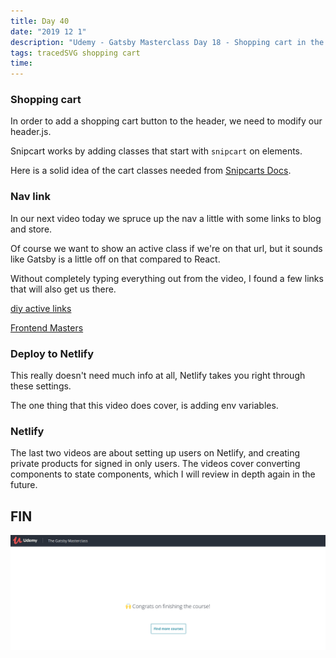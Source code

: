 ```yaml
---
title: Day 40
date: "2019 12 1"
description: "Udemy - Gatsby Masterclass Day 18 - Shopping cart in the header"
tags: tracedSVG shopping cart
time: 
---
```


### Shopping cart

In order to add a shopping cart button to the header, we need to modify our header.js. 

Snipcart works by adding classes that start with `snipcart` on elements.

Here is a solid idea of the cart classes needed from [Snipcarts Docs](https://docs.snipcart.com/v3/setup/cart-summary).

### Nav link

In our next video today we spruce up the nav a little with some links to blog and store. 

Of course we want to show an active class if we're on that url, but it sounds like Gatsby is a little off on that compared to React.

Without completely typing everything out from the video, I found a few links that will also get us there.

[diy active links](https://github.com/gatsbyjs/gatsby/issues/7208)

[Frontend Masters](https://frontendmasters.com/courses/gatsby/creating-styling-the-header/)



### Deploy to Netlify

This really doesn't need much info at all, Netlify takes you right through these settings.

The one thing that this video does cover, is adding env variables.

### Netlify 

The last two videos are about setting up users on Netlify, and creating private products for signed in only users. The videos cover converting components to state components, which I will review in depth again in the future.

## FIN

![Finished course](../../assets/2019-12-01-FIN.png)
